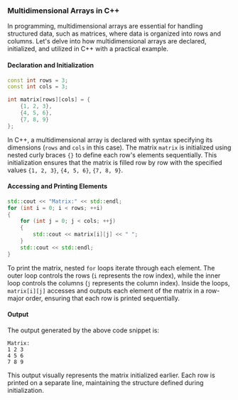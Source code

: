 ### Multidimensional Arrays in C++

In programming, multidimensional arrays are essential for handling structured data, such as matrices, where data is organized into rows and columns. Let's delve into how multidimensional arrays are declared, initialized, and utilized in C++ with a practical example.

#### Declaration and Initialization

```cpp
const int rows = 3;
const int cols = 3;

int matrix[rows][cols] = {
    {1, 2, 3},
    {4, 5, 6},
    {7, 8, 9}
};
```

In C++, a multidimensional array is declared with syntax specifying its dimensions (`rows` and `cols` in this case). The matrix `matrix` is initialized using nested curly braces `{}` to define each row's elements sequentially. This initialization ensures that the matrix is filled row by row with the specified values `{1, 2, 3}`, `{4, 5, 6}`, `{7, 8, 9}`.

#### Accessing and Printing Elements

```cpp
std::cout << "Matrix:" << std::endl;
for (int i = 0; i < rows; ++i)
{
    for (int j = 0; j < cols; ++j)
    {
        std::cout << matrix[i][j] << " ";
    }
    std::cout << std::endl;
}
```

To print the matrix, nested `for` loops iterate through each element. The outer loop controls the rows (`i` represents the row index), while the inner loop controls the columns (`j` represents the column index). Inside the loops, `matrix[i][j]` accesses and outputs each element of the matrix in a row-major order, ensuring that each row is printed sequentially.

#### Output

The output generated by the above code snippet is:

```
Matrix:
1 2 3
4 5 6
7 8 9
```

This output visually represents the matrix initialized earlier. Each row is printed on a separate line, maintaining the structure defined during initialization.
